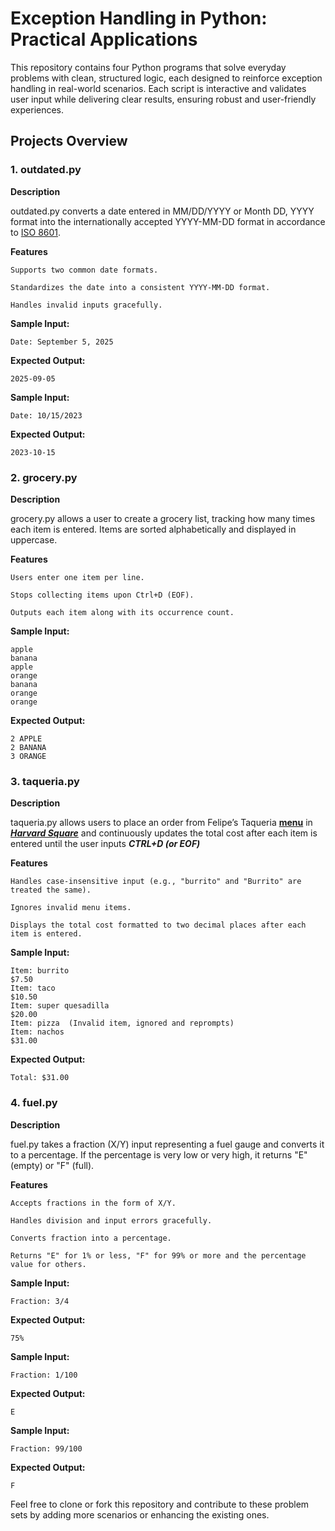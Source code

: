 # Exception Handling in Python: Practical Applications
This repository contains four Python programs that solve everyday problems with clean, structured logic, each designed to reinforce exception handling in real-world scenarios. Each script is interactive and validates user input while delivering clear results, ensuring robust and user-friendly experiences.

## Projects Overview

### **1. outdated.py**

**Description**

outdated.py converts a date entered in MM/DD/YYYY or Month DD, YYYY format into the internationally accepted YYYY-MM-DD format in accordance to [ISO 8601](https://en.wikipedia.org/wiki/ISO_8601).

**Features**

    Supports two common date formats.

    Standardizes the date into a consistent YYYY-MM-DD format.

    Handles invalid inputs gracefully.

**Sample Input:**

    Date: September 5, 2025

**Expected Output:**

    2025-09-05

**Sample Input:**

    Date: 10/15/2023

**Expected Output:**

    2023-10-15

### **2. grocery.py**

**Description**

grocery.py allows a user to create a grocery list, tracking how many times each item is entered. Items are sorted alphabetically and displayed in uppercase.

**Features**

    Users enter one item per line.

    Stops collecting items upon Ctrl+D (EOF).

    Outputs each item along with its occurrence count.

**Sample Input:**

    apple  
    banana  
    apple  
    orange  
    banana  
    orange  
    orange

**Expected Output:**

    2 APPLE  
    2 BANANA  
    3 ORANGE  

### **3. taqueria.py**

**Description**

taqueria.py allows users to place an order from Felipe’s Taqueria **[menu](https://www.felipesboston.com/menu)** in ***[Harvard Square](https://en.wikipedia.org/wiki/Harvard_Square)*** and continuously updates the total cost after each item is entered until the user inputs ***CTRL+D (or EOF)***

**Features**

    Handles case-insensitive input (e.g., "burrito" and "Burrito" are treated the same).

    Ignores invalid menu items.

    Displays the total cost formatted to two decimal places after each item is entered.

**Sample Input:**

    Item: burrito
    $7.50  
    Item: taco  
    $10.50  
    Item: super quesadilla  
    $20.00  
    Item: pizza  (Invalid item, ignored and reprompts)  
    Item: nachos  
    $31.00  

**Expected Output:**

    Total: $31.00

### **4. fuel.py**

**Description**

fuel.py takes a fraction (X/Y) input representing a fuel gauge and converts it to a percentage. If the percentage is very low or very high, it returns "E" (empty) or "F" (full).

**Features**

    Accepts fractions in the form of X/Y.

    Handles division and input errors gracefully.

    Converts fraction into a percentage.

    Returns "E" for 1% or less, "F" for 99% or more and the percentage value for others.

**Sample Input:**

    Fraction: 3/4

**Expected Output:**

    75%

**Sample Input:**

    Fraction: 1/100

**Expected Output:**

    E

**Sample Input:**

    Fraction: 99/100

**Expected Output:**

    F

Feel free to clone or fork this repository and contribute to these problem sets by adding more scenarios or enhancing the existing ones.